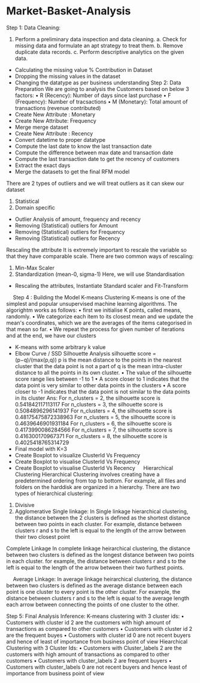 # Market-Basket-Analysis
Step 1: Data Cleaning:
1. Perform a preliminary data inspection and data cleaning.
a. Check for missing data and formulate an apt strategy to treat them.
b. Remove duplicate data records.
c. Perform descriptive analytics on the given data.
- Calculating the missing value % Contribution in Dataset
- Dropping the missing values in the dataset
- Changing the datatype as per business understanding
Step 2: Data Preparation
We are going to analysis the Customers based on below 3 factors:
•	R (Recency): Number of days since last purchase
•	F (Frequency): Number of tracsactions
•	M (Monetary): Total amount of transactions (revenue contributed)
-	Create New Attribute : Monetary
-	Create New Attribute: Frequency
-	Merge merge dataset 
-	Create New Attribute : Recency
-	Convert datetime to proper datatype
-	Compute the last date to know the last transaction date
-	Compute the difference between max date and transaction date
-	Compute the last transaction date to get the recency of customers
-	Extract the exact days
-	Merge the datasets to get the final RFM model

There are 2 types of outliers and we will treat outliers as it can skew our dataset
1.	Statistical
2.	Domain specific

-	Outlier Analysis of amount, frequency and recency
-	Removing (Statistical) outliers for Amount
-	Removing (Statistical) outliers for Frequency
-	Removing (Statistical) outliers for Recency

Rescaling the attribute
It is extremely important to rescale the variable so that they have comparable scale. There are two common ways of rescaling:
1.	Min-Max Scaler
2.	Standardization (mean-0, sigma-1)
Here, we will use Standardisation

-	Rescaling the attributes, Instantiate Standard scaler and Fit-Transform


 
Step 4 : Building the Model
K-means Clustering
K-means is one of the simplest and popular unsupervised machine learning algorithms.
The algorightm works as follows:
•	first we initialise K points, called means, randomly.
•	We categorize each item to its closest mean and we update the mean's coordinates, which we are the averages of the items categorised in that mean so far.
•	We repeat the process for given number of iterations and at the end, we have our clusters
-	K-means with some arbitrary k value
-	Elbow Curve / SSD
Silhouette Analysis
silhouette score = (p−q)/(max(p,q))
p is the mean distance to the points in the nearest cluster that the data point is not a part of q is the mean intra-cluster distance to all the points in its own cluster.
•	The value of the silhouette score range lies between -1 to 1
•	A score closer to 1 indicates that the data point is very similar to other data points in the clusters
•	A score closer to -1 indicates that the data point is not similar to the data points in its cluster
Ans: For n_clusters = 2, the silhouette score is 0.541842117113117
For n_clusters = 3, the silhouette score is 0.5084896296141937
For n_clusters = 4, the silhouette score is 0.48175475872338963
For n_clusters = 5, the silhouette score is 0.4639646901931184
For n_clusters = 6, the silhouette score is 0.4173990086284566
For n_clusters = 7, the silhouette score is 0.416300170967371
For n_clusters = 8, the silhouette score is 0.4025418765314729
-	Final model with K=3
-	Create Boxplot to visualize ClusterId  Vs Frequency
-	Create Boxplot to visualise ClusterId Vs Frequency
-	Create Boxplot to visualise ClusterId Vs Recency
 
Hierarchical Clustering
Hierarchical Clustering involves creating have a predetermined ordering from top to bottom. For example, all files and folders on the harddisk are organized in a hierarchy. There are two types of hierarchical clustering:
1.	Divisive
2.	Agglomerative
Single linkage:
In Single linkage hierarchical clustering, the distance between the 2 clusters is defined as the shortest distance between two points in each cluster. For example, distance between clusters r and s to the left is equal to the length of the arrow between their two closest point
 
Complete Linkage
In complete linkage heirarchical clustering, the distance between two clusters is defined as the longest distance between two points in each cluster. for example, the distance between clusters r and s to the left is equal to the length of the arrow between their two furthest points.
 
 
Average Linkage:
In average linkage heirarchical clustering, the distance between two clusters is defined as the average distance between each point is one cluster to every point is the other cluster. For example, the distance between clusters r and s to the left is equal to the average length each arrow between connecting the points of one cluster to the other.
 

Step 5: Final Analysis
Inference:
K-means clustering with 3 cluster ids:
•	Customers with cluster id 2 are the customers with high amount of transactions as compared to other customers
•	Customers with cluster id 2 are the frequent buyes
•	Customers with cluster id 0 are not recent buyers and hence of least of importance from business point of view
Hiearchical Clustering with 3 Cluster Ids:
•	Customers with Cluster_labels 2 are the customers with high amount of transactions as compared to other customers
•	Customers with cluster_labels 2 are frequent buyers
•	Customers with cluster_labels 0 are not recent buyers and hence least of importance from business point of view
